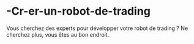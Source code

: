 # -Cr-er-un-robot-de-trading
Vous cherchez des experts pour développer votre robot de trading ? Ne cherchez plus, vous êtes au bon endroit.
